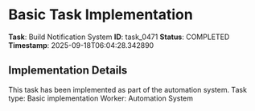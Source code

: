 # Basic Task Implementation

**Task**: Build Notification System
**ID**: task_0471
**Status**: COMPLETED
**Timestamp**: 2025-09-18T06:04:28.342890

## Implementation Details

This task has been implemented as part of the automation system.
Task type: Basic implementation
Worker: Automation System
